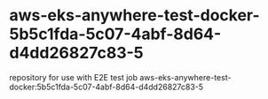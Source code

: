 # aws-eks-anywhere-test-docker-5b5c1fda-5c07-4abf-8d64-d4dd26827c83-5
repository for use with E2E test job aws-eks-anywhere-test-docker:5b5c1fda-5c07-4abf-8d64-d4dd26827c83-5
